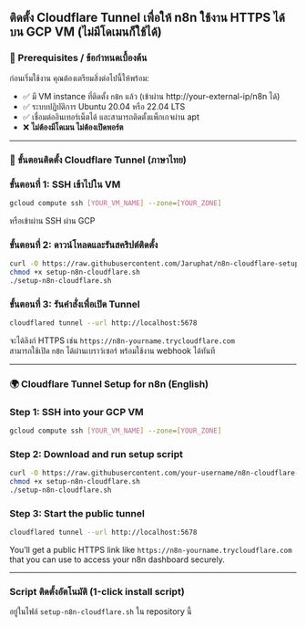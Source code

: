 ## ติดตั้ง Cloudflare Tunnel เพื่อให้ n8n ใช้งาน HTTPS ได้บน GCP VM (ไม่มีโดเมนก็ใช้ได้)

### 📌 Prerequisites / ข้อกำหนดเบื้องต้น
ก่อนเริ่มใช้งาน คุณต้องเตรียมสิ่งต่อไปนี้ให้พร้อม:
- ✅ มี VM instance ที่ติดตั้ง `n8n` แล้ว (เข้าผ่าน http://your-external-ip/n8n ได้)
- ✅ ระบบปฏิบัติการ Ubuntu 20.04 หรือ 22.04 LTS
- ✅ เชื่อมต่ออินเทอร์เน็ตได้ และสามารถติดตั้งแพ็กเกจผ่าน apt
- ❌ **ไม่ต้องมีโดเมน ไม่ต้องเปิดพอร์ต**
---
### 📌 ขั้นตอนติดตั้ง Cloudflare Tunnel (ภาษาไทย)

### ขั้นตอนที่ 1: SSH เข้าไปใน VM
```bash
gcloud compute ssh [YOUR_VM_NAME] --zone=[YOUR_ZONE]
```
หรือเข้าผ่าน SSH ผ่าน GCP
### ขั้นตอนที่ 2: ดาวน์โหลดและรันสคริปต์ติดตั้ง

```bash
curl -O https://raw.githubusercontent.com/Jaruphat/n8n-cloudflare-setup/main/setup-n8n-cloudflare.sh
chmod +x setup-n8n-cloudflare.sh
./setup-n8n-cloudflare.sh
```

### ขั้นตอนที่ 3: รันคำสั่งเพื่อเปิด Tunnel

```bash
cloudflared tunnel --url http://localhost:5678
```

จะได้ลิงก์ HTTPS เช่น `https://n8n-yourname.trycloudflare.com`  
สามารถใช้เปิด `n8n` ได้ผ่านเบราว์เซอร์ พร้อมใช้งาน webhook ได้ทันที

---

### 🌍 Cloudflare Tunnel Setup for n8n (English)

### Step 1: SSH into your GCP VM

```bash
gcloud compute ssh [YOUR_VM_NAME] --zone=[YOUR_ZONE]
```

### Step 2: Download and run setup script

```bash
curl -O https://raw.githubusercontent.com/your-username/n8n-cloudflare-https/main/setup-n8n-cloudflare.sh
chmod +x setup-n8n-cloudflare.sh
./setup-n8n-cloudflare.sh
```

### Step 3: Start the public tunnel

```bash
cloudflared tunnel --url http://localhost:5678
```

You’ll get a public HTTPS link like `https://n8n-yourname.trycloudflare.com` that you can use to access your n8n dashboard securely.

---

### Script ติดตั้งอัตโนมัติ (1-click install script)
อยู่ในไฟล์ `setup-n8n-cloudflare.sh` ใน repository นี้

